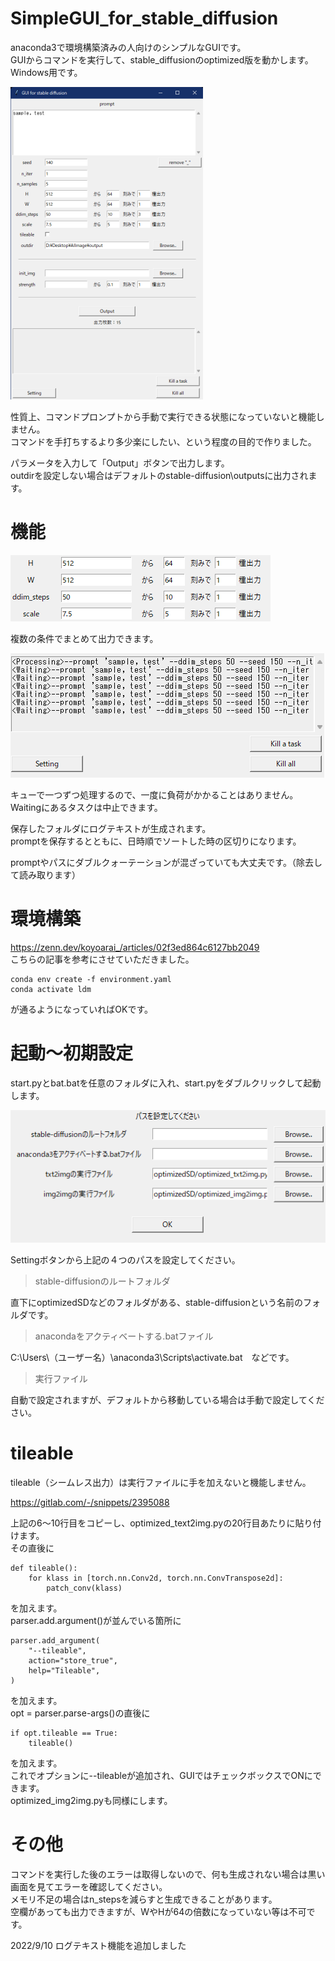 # SimpleGUI_for_stable_diffusion
anaconda3で環境構築済みの人向けのシンプルなGUIです。  
GUIからコマンドを実行して、stable_diffusionのoptimized版を動かします。  
Windows用です。  

![screenShot](img/img%20(2).png)

性質上、コマンドプロンプトから手動で実行できる状態になっていないと機能しません。  
コマンドを手打ちするより多少楽にしたい、という程度の目的で作りました。  

パラメータを入力して「Output」ボタンで出力します。  
outdirを設定しない場合はデフォルトのstable-diffusion\outputsに出力されます。

# 機能
![screenShot](img/img%20(3).png)

複数の条件でまとめて出力できます。  

![screenShot](img/img%20(1).png)

キューで一つずつ処理するので、一度に負荷がかかることはありません。  
Waitingにあるタスクは中止できます。

保存したフォルダにログテキストが生成されます。  
promptを保存するとともに、日時順でソートした時の区切りになります。  

promptやパスにダブルクォーテーションが混ざっていても大丈夫です。（除去して読み取ります）  

# 環境構築
https://zenn.dev/koyoarai_/articles/02f3ed864c6127bb2049  
こちらの記事を参考にさせていただきました。  
```
conda env create -f environment.yaml
conda activate ldm
```
が通るようになっていればOKです。  

# 起動～初期設定
start.pyとbat.batを任意のフォルダに入れ、start.pyをダブルクリックして起動します。 

![screenShot](img/img%20(4).png)  

Settingボタンから上記の４つのパスを設定してください。  
> stable-diffusionのルートフォルダ  

直下にoptimizedSDなどのフォルダがある、stable-diffusionという名前のフォルダです。  
> anacondaをアクティベートする.batファイル  

C:\Users\（ユーザー名）\anaconda3\Scripts\activate.bat　などです。  
> 実行ファイル  

自動で設定されますが、デフォルトから移動している場合は手動で設定してください。  

# tileable
tileable（シームレス出力）は実行ファイルに手を加えないと機能しません。  

https://gitlab.com/-/snippets/2395088

上記の6～10行目をコピーし、optimized_text2img.pyの20行目あたりに貼り付けます。  
その直後に

```
def tileable():
	for klass in [torch.nn.Conv2d, torch.nn.ConvTranspose2d]:
		patch_conv(klass)
```

を加えます。  
parser.add.argument()が並んでいる箇所に
```
parser.add_argument(
    "--tileable", 
    action="store_true",
    help="Tileable",
)
```

を加えます。  
opt = parser.parse-args()の直後に  
```
if opt.tileable == True:
	tileable()
```

を加えます。  
これでオプションに--tileableが追加され、GUIではチェックボックスでONにできます。  
optimized_img2img.pyも同様にします。

# その他
コマンドを実行した後のエラーは取得しないので、何も生成されない場合は黒い画面を見てエラーを確認してください。  
メモリ不足の場合はn_stepsを減らすと生成できることがあります。  
空欄があっても出力できますが、WやHが64の倍数になっていない等は不可です。


2022/9/10 ログテキスト機能を追加しました  
